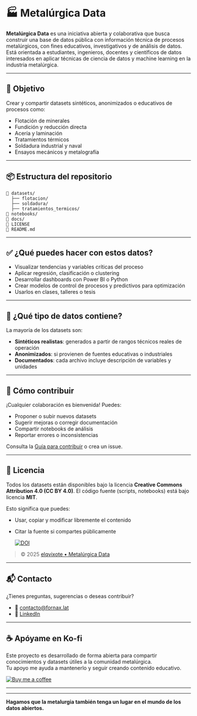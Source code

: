 # 🏭 Metalúrgica Data

**Metalúrgica Data** es una iniciativa abierta y colaborativa que busca construir una base de datos pública con información técnica de procesos metalúrgicos, con fines educativos, investigativos y de análisis de datos. Está orientada a estudiantes, ingenieros, docentes y científicos de datos interesados en aplicar técnicas de ciencia de datos y machine learning en la industria metalúrgica.

---

## 🎯 Objetivo

Crear y compartir datasets sintéticos, anonimizados o educativos de procesos como:

- Flotación de minerales
- Fundición y reducción directa
- Acería y laminación
- Tratamientos térmicos
- Soldadura industrial y naval
- Ensayos mecánicos y metalografía

---

## 📦 Estructura del repositorio

```
📁 datasets/
  ├── flotacion/
  ├── soldadura/
  ├── tratamientos_termicos/
📁 notebooks/
📁 docs/
📄 LICENSE
📄 README.md
```

---

## ✅ ¿Qué puedes hacer con estos datos?

- Visualizar tendencias y variables críticas del proceso
- Aplicar regresión, clasificación o clustering
- Desarrollar dashboards con Power BI o Python
- Crear modelos de control de procesos y predictivos para optimización
- Usarlos en clases, talleres o tesis

---

## 🧠 ¿Qué tipo de datos contiene?

La mayoría de los datasets son:

- **Sintéticos realistas**: generados a partir de rangos técnicos reales de operación
- **Anonimizados**: si provienen de fuentes educativas o industriales
- **Documentados**: cada archivo incluye descripción de variables y unidades

---

## 🤝 Cómo contribuir

¡Cualquier colaboración es bienvenida! Puedes:

- Proponer o subir nuevos datasets
- Sugerir mejoras o corregir documentación
- Compartir notebooks de análisis
- Reportar errores o inconsistencias

Consulta la [Guía para contribuir](./CONTRIBUTING.md) o crea un issue.

---

## 🧾 Licencia

Todos los datasets están disponibles bajo la licencia **Creative Commons Attribution 4.0 (CC BY 4.0)**. El código fuente (scripts, notebooks) está bajo licencia **MIT**.

Esto significa que puedes:

- Usar, copiar y modificar libremente el contenido
- Citar la fuente si compartes públicamente

  [![DOI](https://zenodo.org/badge/1022395344.svg)](https://doi.org/10.5281/zenodo.17268996)

> © 2025 [elqvixote • Metalúrgica Data](https://github.com/elqvixote)

---

## 📬 Contacto

¿Tienes preguntas, sugerencias o deseas contribuir?

- 📧 contacto@fornax.lat
- 💼 [LinkedIn](https://www.linkedin.com/in/robertosheldon/)

---

## ☕ Apóyame en Ko-fi

Este proyecto es desarrollado de forma abierta para compartir conocimientos y datasets útiles a la comunidad metalúrgica.  
Tu apoyo me ayuda a mantenerlo y seguir creando contenido educativo.

[![Buy me a coffee](https://github.com/user-attachments/assets/29a440f8-964e-44e7-97a7-853deab59ce7)](https://ko-fi.com/elqvixote)

---




---

**Hagamos que la metalurgia también tenga un lugar en el mundo de los datos abiertos.**

